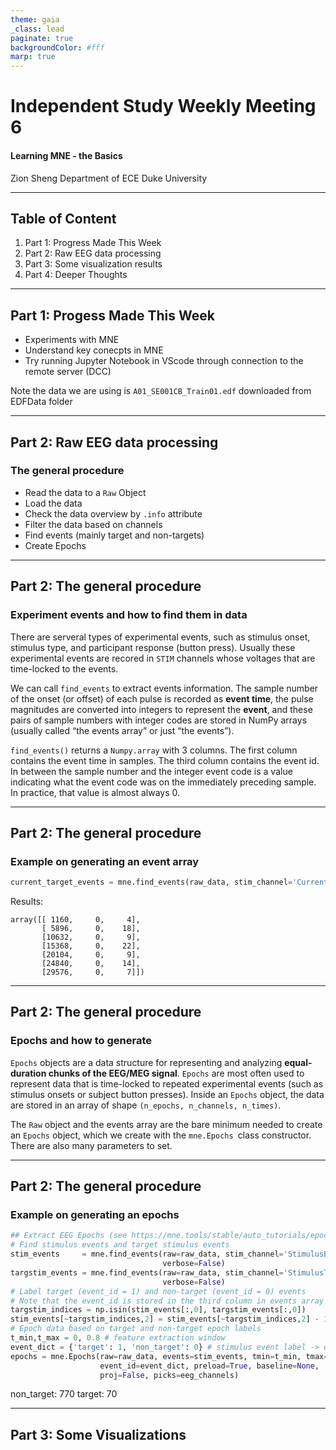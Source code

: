 ```yaml
---
theme: gaia
_class: lead
paginate: true
backgroundColor: #fff
marp: true
---
```

# **Independent Study Weekly Meeting 6**

#### Learning MNE - the Basics

Zion Sheng
Department of ECE
Duke University

---
## Table of Content

1. Part 1: Progress Made This Week
2. Part 2: Raw EEG data processing
3. Part 3: Some visualization results
4. Part 4: Deeper Thoughts

---
## Part 1: Progess Made This Week
- Experiments with MNE
- Understand key conecpts in MNE
- Try running Jupyter Notebook in VScode through connection to the remote server (DCC)

Note the data we are using is `A01_SE001CB_Train01.edf` downloaded from EDFData folder

---
## Part 2: Raw EEG data processing
<style scoped>
img[alt~="center"] {
  display: block;
  margin: 0 auto;
}
</style>
### The general procedure
- Read the data to a `Raw` Object
- Load the data
- Check the data overview by `.info` attribute
- Filter the data based on channels
- Find events (mainly target and non-targets)
- Create Epochs

---
## Part 2: The general procedure
<style scoped>
img[alt~="center"] {
  display: block;
  margin: 0 auto;
}

section {
  font-size: 25px
}
</style>
### Experiment events and how to find them in data
There are serveral types of experimental events, such as stimulus onset, stimulus type, and participant response (button press). Usually these experimental events are recored in `STIM` channels whose voltages that are time-locked to the events.

We can call `find_events` to extract events information. The sample number of the onset (or offset) of each pulse is recorded as **event time**, the pulse magnitudes are converted into integers to represent the **event**, and these pairs of sample numbers with integer codes are stored in NumPy arrays (usually called “the events array” or just “the events”).

`find_events()` returns a `Numpy.array` with 3 columns. The first column contains the event time in samples. The third column contains the event id. In between the sample number and the integer event code is a value indicating what the event code was on the immediately preceding sample. In practice, that value is almost always 0.

---
## Part 2: The general procedure
<style scoped>
img[alt~="center"] {
  display: block;
  margin: 0 auto;
}

section {
  font-size: 25px
}
</style>

### Example on generating an event array
```Python
current_target_events = mne.find_events(raw_data, stim_channel='CurrentTarget', verbose=False)
```
Results:
```
array([[ 1160,     0,     4],
       [ 5896,     0,    18],
       [10632,     0,     9],
       [15368,     0,    22],
       [20104,     0,     9],
       [24840,     0,    14],
       [29576,     0,     7]])
```
---
## Part 2: The general procedure
<style scoped>
img[alt~="center"] {
  display: block;
  margin: 0 auto;
}

section {
  font-size: 25px
}
</style>

### Epochs and how to generate

`Epochs` objects are a data structure for representing and analyzing **equal-duration chunks of the EEG/MEG signal**. `Epochs` are most often used to represent data that is time-locked to repeated experimental events (such as stimulus onsets or subject button presses). Inside an `Epochs` object, the data are stored in an array of shape `(n_epochs, n_channels, n_times)`.

The `Raw` object and the events array are the bare minimum needed to create an `Epochs` object, which we create with the `mne.Epochs `class constructor. There are also many parameters to set.

---
## Part 2: The general procedure
<style scoped>
img[alt~="center"] {
  display: block;
  margin: 0 auto;
}

section {
  font-size: 25px
}
</style>

### Example on generating an epochs

```Python
## Extract EEG Epochs (see https://mne.tools/stable/auto_tutorials/epochs/index.html)
# Find stimulus events and target stimulus events
stim_events     = mne.find_events(raw=raw_data, stim_channel='StimulusBegin',
                                  verbose=False)
targstim_events = mne.find_events(raw=raw_data, stim_channel='StimulusType',
                                  verbose=False)
# Label target (event_id = 1) and non-target (event_id = 0) events
# Note that the event_id is stored in the third column in events array
targstim_indices = np.isin(stim_events[:,0], targstim_events[:,0])
stim_events[~targstim_indices,2] = stim_events[~targstim_indices,2] - 1
# Epoch data based on target and non-target epoch labels
t_min,t_max = 0, 0.8 # feature extraction window
event_dict = {'target': 1, 'non_target': 0} # stimulus event label -> event_id
epochs = mne.Epochs(raw=raw_data, events=stim_events, tmin=t_min, tmax=t_max,
                    event_id=event_dict, preload=True, baseline=None,
                    proj=False, picks=eeg_channels)
```
non_target: 770
target: 70

---
## Part 3: Some Visualizations
<style scoped>
img[alt~="center"] {
  display: block;
  margin: 0 auto;
}

section {
  font-size: 25px
}
</style>


